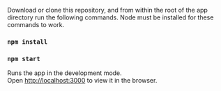 Download or clone this repository, and from within the root of the app directory run the following commands. Node must be installed for these commands to work.

### `npm install`
### `npm start`

Runs the app in the development mode.<br />
Open [http://localhost:3000](http://localhost:3000) to view it in the browser.

